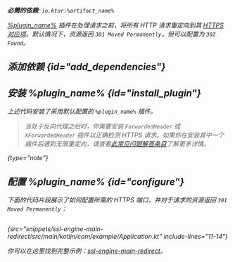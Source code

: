 [//]: # (title: HttpsRedirect)

<primary-label ref="server-plugin"/>

<var name="plugin_name" value="HttpsRedirect"/>
<var name="package_name" value="io.ktor.server.plugins.httpsredirect"/>
<var name="artifact_name" value="ktor-server-http-redirect"/>

<tldr>
<p>
<b>必需的依赖</b>: <code>io.ktor:%artifact_name%</code>
</p>
<var name="example_name" value="ssl-engine-main-redirect"/>
<include from="lib.topic" element-id="download_example"/>
<include from="lib.topic" element-id="native_server_supported"/>
</tldr>

[%plugin_name%](https://api.ktor.io/ktor-server/ktor-server-plugins/ktor-server-http-redirect/io.ktor.server.plugins.httpsredirect/-https-redirect.html) 插件在处理请求之前，将所有 HTTP 请求重定向到其 [HTTPS 对应项](server-ssl.md)。默认情况下，资源返回 `301 Moved Permanently`，但可以配置为 `302 Found`。

## 添加依赖 {id="add_dependencies"}

<include from="lib.topic" element-id="add_ktor_artifact_intro"/>
<include from="lib.topic" element-id="add_ktor_artifact"/>

## 安装 %plugin_name% {id="install_plugin"}

<include from="lib.topic" element-id="install_plugin"/>

上述代码安装了采用默认配置的 `%plugin_name%` 插件。

> 当处于反向代理之后时，你需要安装 `ForwardedHeader` 或 `XForwardedHeader` 插件以正确检测 HTTPS 请求。如果你在安装其中一个插件后遇到无限重定向，请查看[此常见问题解答条目](FAQ.topic#infinite-redirect)了解更多详情。
>
{type="note"}

## 配置 %plugin_name% {id="configure"}

下面的代码片段展示了如何配置所需的 HTTPS 端口，并对于请求的资源返回 `301 Moved Permanently`：

```kotlin
```
{src="snippets/ssl-engine-main-redirect/src/main/kotlin/com/example/Application.kt" include-lines="11-14"}

你可以在这里找到完整示例：[ssl-engine-main-redirect](https://github.com/ktorio/ktor-documentation/tree/%ktor_version%/codeSnippets/snippets/ssl-engine-main-redirect)。